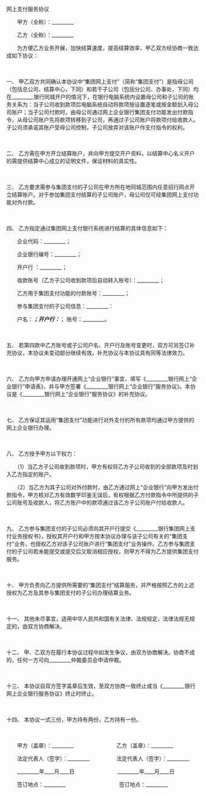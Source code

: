 



网上支付服务协议



 

　　甲方（全称）：_________　　

　　乙方（全称）：_________　　

　　为方便乙方业务开展，加快结算速度，提高结算效率，甲乙双方经协商一致达成如下协议：

　　

一、
甲乙双方共同确认本协议中“集团网上支付”（简称“集团支付”）是指母公司（包括总公司、结算中心，下同）和若干子公司（包括分公司、办事处，下同）均在_________银行同城开户的情况下，在银行电脑系统内设置母公司和子公司的账务关系为：当子公司收到款项后电脑系统自动将款项按设置逐笔或按金额划入母公司账户；当子公司付款时，由母公司通过网上企业银行集团支付功能发出付款指令，从母公司账户先将款项转移到子公司，再通过子公司账户将款项付给收款人。子公司须承诺其账户受母公司控制，子公司放弃对该账户作支付指令的权利。

　　

二、
乙方需在甲方开立结算账户，并向甲方提交开户资料，以结算中心名义开户的需提供结算中心成立的证明文件，保证材料的真实性。

　　

三、
乙方要求需参与集团支付的子公司在甲方所在地同城范围内任意招行网点开立结算账户。对于参加集团支付结算的子公司账户，母公司仅可经集团网上支付功能对外付款。

　　

四、
乙方指定通过集团网上支付银行系统进行结算的具体信息如下：

　　企业代码：_________；

　　企业银行编号：_________；

　　开户行 ：_________；

　　收款账号（乙方子公司收到款项后自动转入账号）：_________；

　　乙方用于集团支付功能的付款账号：_________；

　　参与集团支付的子公司信息：_________：

　　户名：_________；开户行：_________； 账号：_________。

　　

五、
若第四款中乙方账号或子公司户名、开户行及账号变更时，双方可另签订补充协议，本协议未变动部分继续有效。补充协议与本协议具有同等法律效力。

　　

六、
乙方向甲方申请办理开通网上“企业银行”事宜，填写《_________银行网上“企业银行”申请表》，并与甲方签署《_________银行网上“企业银行”服务协议》。本协议是《_________银行网上“企业银行”服务协议》的补充协议。

　　

七、
乙方保证其运用“集团支付”功能进行对外支付的所有款项均通过甲方提供的网上企业银行办理。

　　

八、
乙方授予甲方以下权力：

　　（1）当乙方子公司收到款项时，甲方有权将乙方子公司收到的全部款项及时划入乙方指定的账户。

　　（2）当乙方为其子公司对外付款时，由乙方通过网上“企业银行”向甲方发出付款指令，甲方核对乙方有效数字印鉴无误后，有权根据乙方付款指令中所提供的子公司账号及收款人，将乙方账户中的款项通过该乙方子公司账户付给收款人。

　　

九、
乙方参与集团支付的子公司必须向其开户行提交《_________银行集团网上支付业务授权书》，授权其开户行和甲方按本协议办理与该子公司有关的“集团支付”业务，也授权乙方对该子公司账户进行“集团支付”业务操作。乙方参与集团支付的子公司若未能提交或提交后又取消相应授权，则甲方不得为乙方提供集团支付服务。

　　

十、
甲方负责向乙方提供所需要的“集团支付”结算服务，并严格按照乙方的上述授权为乙方及其参与集团支付的子公司办理结算业务。

　　

十一、
其他未尽事宜，适用中华人民共和国有关法律、法规规定，法律法规无规定的，由双方协商解决。

　　

十二、
甲、乙双方在履行本协议过程中如发生争议，由双方协商解决。协商不成的，任何一方可向_________仲裁委员会申请仲裁。

　　

十三、
本协议自双方签字盖章后生效，至双方协商一致终止或当《_________银行网上企业银行服务协议》终止时终止。

　　

十四、
本协议一式三份，甲方持有两份，乙方持有一份。

　　

　　甲方（盖章）：_________　　　　　　　　乙方（盖章）：_________　　

　　法定代表人（签字）：_________　　　　　法定代表人（签字）：_________　　

　　_________年____月____日　　　　　　　　_________年____月____日　　

　　签订地点：_________　　　　　　　　　　签订地点：_________
